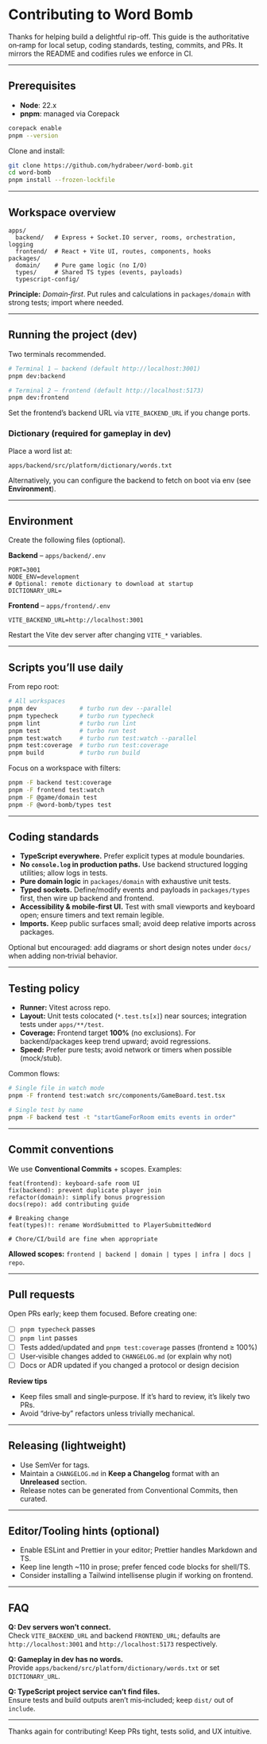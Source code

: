 # Contributing to Word Bomb

Thanks for helping build a delightful rip-off. This guide is the authoritative on‑ramp for local setup, coding standards, testing, commits, and PRs. It mirrors the README and codifies rules we enforce in CI.

---

## Prerequisites

- **Node**: 22.x
- **pnpm**: managed via Corepack

```bash
corepack enable
pnpm --version
```

Clone and install:

```bash
git clone https://github.com/hydrabeer/word-bomb.git
cd word-bomb
pnpm install --frozen-lockfile
```

---

## Workspace overview

```
apps/
  backend/   # Express + Socket.IO server, rooms, orchestration, logging
  frontend/  # React + Vite UI, routes, components, hooks
packages/
  domain/    # Pure game logic (no I/O)
  types/     # Shared TS types (events, payloads)
  typescript-config/
```

**Principle:** _Domain‑first_. Put rules and calculations in `packages/domain` with strong tests; import where needed.

---

## Running the project (dev)

Two terminals recommended.

```bash
# Terminal 1 – backend (default http://localhost:3001)
pnpm dev:backend

# Terminal 2 – frontend (default http://localhost:5173)
pnpm dev:frontend
```

Set the frontend’s backend URL via `VITE_BACKEND_URL` if you change ports.

### Dictionary (required for gameplay in dev)

Place a word list at:

```
apps/backend/src/platform/dictionary/words.txt
```

Alternatively, you can configure the backend to fetch on boot via env (see **Environment**).

---

## Environment

Create the following files (optional).

**Backend** – `apps/backend/.env`

```
PORT=3001
NODE_ENV=development
# Optional: remote dictionary to download at startup
DICTIONARY_URL=
```

**Frontend** – `apps/frontend/.env`

```
VITE_BACKEND_URL=http://localhost:3001
```

Restart the Vite dev server after changing `VITE_*` variables.

---

## Scripts you’ll use daily

From repo root:

```bash
# All workspaces
pnpm dev            # turbo run dev --parallel
pnpm typecheck      # turbo run typecheck
pnpm lint           # turbo run lint
pnpm test           # turbo run test
pnpm test:watch     # turbo run test:watch --parallel
pnpm test:coverage  # turbo run test:coverage
pnpm build          # turbo run build
```

Focus on a workspace with filters:

```bash
pnpm -F backend test:coverage
pnpm -F frontend test:watch
pnpm -F @game/domain test
pnpm -F @word-bomb/types test
```

---

## Coding standards

- **TypeScript everywhere.** Prefer explicit types at module boundaries.
- **No `console.log` in production paths.** Use backend structured logging utilities; allow logs in tests.
- **Pure domain logic** in `packages/domain` with exhaustive unit tests.
- **Typed sockets.** Define/modify events and payloads in `packages/types` first, then wire up backend and frontend.
- **Accessibility & mobile‑first UI.** Test with small viewports and keyboard open; ensure timers and text remain legible.
- **Imports.** Keep public surfaces small; avoid deep relative imports across packages.

Optional but encouraged: add diagrams or short design notes under `docs/` when adding non‑trivial behavior.

---

## Testing policy

- **Runner:** Vitest across repo.
- **Layout:** Unit tests colocated (`*.test.ts[x]`) near sources; integration tests under `apps/**/test`.
- **Coverage:** Frontend target **100%** (no exclusions). For backend/packages keep trend upward; avoid regressions.
- **Speed:** Prefer pure tests; avoid network or timers when possible (mock/stub).

Common flows:

```bash
# Single file in watch mode
pnpm -F frontend test:watch src/components/GameBoard.test.tsx

# Single test by name
pnpm -F backend test -t "startGameForRoom emits events in order"
```

---

## Commit conventions

We use **Conventional Commits** + scopes. Examples:

```
feat(frontend): keyboard‑safe room UI
fix(backend): prevent duplicate player join
refactor(domain): simplify bonus progression
docs(repo): add contributing guide

# Breaking change
feat(types)!: rename WordSubmitted to PlayerSubmittedWord

# Chore/CI/build are fine when appropriate
```

**Allowed scopes:** `frontend | backend | domain | types | infra | docs | repo`.

---

## Pull requests

Open PRs early; keep them focused. Before creating one:

- [ ] `pnpm typecheck` passes
- [ ] `pnpm lint` passes
- [ ] Tests added/updated and `pnpm test:coverage` passes (frontend ≥ 100%)
- [ ] User‑visible changes added to `CHANGELOG.md` (or explain why not)
- [ ] Docs or ADR updated if you changed a protocol or design decision

**Review tips**

- Keep files small and single‑purpose. If it’s hard to review, it’s likely two PRs.
- Avoid “drive‑by” refactors unless trivially mechanical.

---

## Releasing (lightweight)

- Use SemVer for tags.
- Maintain a `CHANGELOG.md` in **Keep a Changelog** format with an **Unreleased** section.
- Release notes can be generated from Conventional Commits, then curated.

---

## Editor/Tooling hints (optional)

- Enable ESLint and Prettier in your editor; Prettier handles Markdown and TS.
- Keep line length ~110 in prose; prefer fenced code blocks for shell/TS.
- Consider installing a Tailwind intellisense plugin if working on frontend.

---

## FAQ

**Q: Dev servers won’t connect.**  
Check `VITE_BACKEND_URL` and backend `FRONTEND_URL`; defaults are `http://localhost:3001` and `http://localhost:5173` respectively.

**Q: Gameplay in dev has no words.**  
Provide `apps/backend/src/platform/dictionary/words.txt` or set `DICTIONARY_URL`.

**Q: TypeScript project service can’t find files.**  
Ensure tests and build outputs aren’t mis‑included; keep `dist/` out of `include`.

---

Thanks again for contributing! Keep PRs tight, tests solid, and UX intuitive.
